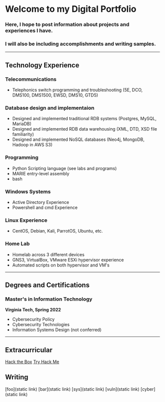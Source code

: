 # Welcome to my Digital Portfolio
### Here, I hope to post information about projects and experiences I have.
### I will also be including accomplishments and writing samples.

<hr/>

## Technology Experience

### Telecommunications
- Telephonics switch programming and troubleshooting (5E, DCO, DMS100, DMS1500, EWSD, DMS10, GTD5)

### Database design and implementaion
- Designed and implemented traditional RDB systems (Postgres, MySQL, MariaDB)
- Designed and implemented RDB data warehousing (XML, DTD, XSD file familiarity)
- Designed and implemented NoSQL databases (Neo4j, MongoDB, Hadoop in AWS S3)

### Programming
- Python Scripting language (see labs and programs)
- MARIE entry-level assembly
- bash

### Windows Systems
- Active Directory Experience
- Powershell and cmd Experience

### Linux Experience
- CentOS, Debian, Kali, ParrotOS, Ubuntu, etc.

### Home Lab
- Homelab across 3 different devices
- GNS3, VirtualBox, VMware ESXi hypervisor experience
- Automated scripts on both hypervisor and VM's


<hr/>

## Degrees and Certifications
### Master's in Information Technology
**Virginia Tech, Spring 2022**
- Cybersecurity Policy
- Cybersecurity Technologies
- Information Systems Design (not conferred) 

<hr/>

## Extracurricular
[Hack the Box](https://app.hackthebox.eu/profile/492460)
[Try Hack Me](https://tryhackme.com/p/praxaeus)

## Writing
[foo](static link)
[bar](static link)
[sys](static link)
[vuln](static link)
[cyber](static link)
